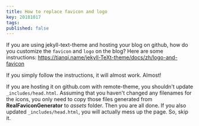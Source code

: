 ```yaml
---
title: How to replace favicon and logo
key: 20181017
tags: 
published: false
---
```

If you are using jekyll-text-theme and hosting your blog on github, how do you customize the `favicon` and `logo` on the blog?
Here are some instructions:
https://tianqi.name/jekyll-TeXt-theme/docs/zh/logo-and-favicon

If you simply follow the instructions, it will almost work. Almost! 

If you are hosting it on github.com with remote-theme, you shouldn't
update `_includes/head.html`. Assuming that you haven't changed any filenames for the icons, 
you only need to copy those files generated from **RealFaviconGenerator** to *assets* folder. 
Then you are all done. If you also updated `_includes/head.html`, you will actually mess up the page. 
So, skip it. 

   
